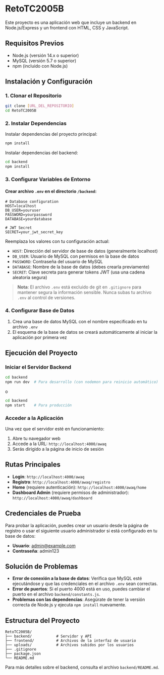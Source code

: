 # RetoTC2005B

Este proyecto es una aplicación web que incluye un backend en Node.js/Express y un frontend con HTML, CSS y JavaScript.

## Requisitos Previos

- Node.js (versión 14.x o superior)
- MySQL (versión 5.7 o superior)
- npm (incluido con Node.js)

## Instalación y Configuración

### 1. Clonar el Repositorio

```bash
git clone [URL_DEL_REPOSITORIO]
cd RetoTC2005B
```

### 2. Instalar Dependencias

Instalar dependencias del proyecto principal:
```bash
npm install
```

Instalar dependencias del backend:
```bash
cd backend
npm install
```

### 3. Configurar Variables de Entorno

#### Crear archivo `.env` en el directorio `/backend`:

```
# Database configuration
HOST=localhost
DB_USER=youruser
PASSWORD=yourpassword
DATABASE=yourdatabase

# JWT Secret
SECRET=your_jwt_secret_key
```

Reemplaza los valores con tu configuración actual:
- `HOST`: Dirección del servidor de base de datos (generalmente localhost)
- `DB_USER`: Usuario de MySQL con permisos en la base de datos
- `PASSWORD`: Contraseña del usuario de MySQL
- `DATABASE`: Nombre de la base de datos (debes crearla previamente)
- `SECRET`: Clave secreta para generar tokens JWT (usa una cadena aleatoria segura)

> **Nota**: El archivo `.env` está excluido de git en `.gitignore` para mantener segura la información sensible. Nunca subas tu archivo `.env` al control de versiones.

### 4. Configurar Base de Datos

1. Crea una base de datos MySQL con el nombre especificado en tu archivo `.env`
2. El esquema de la base de datos se creará automáticamente al iniciar la aplicación por primera vez

## Ejecución del Proyecto

### Iniciar el Servidor Backend

```bash
cd backend
npm run dev  # Para desarrollo (con nodemon para reinicio automático)
```

o

```bash
cd backend
npm start    # Para producción
```

### Acceder a la Aplicación

Una vez que el servidor esté en funcionamiento:

1. Abre tu navegador web
2. Accede a la URL: `http://localhost:4000/awaq`
3. Serás dirigido a la página de inicio de sesión

## Rutas Principales

- **Login**: `http://localhost:4000/awaq`
- **Registro**: `http://localhost:4000/awaq/registro`
- **Home** (requiere autenticación): `http://localhost:4000/awaq/home`
- **Dashboard Admin** (requiere permisos de administrador): `http://localhost:4000/awaq/dashboard`

## Credenciales de Prueba

Para probar la aplicación, puedes crear un usuario desde la página de registro o usar el siguiente usuario administrador si está configurado en tu base de datos:

- **Usuario**: admin@example.com
- **Contraseña**: admin123

## Solución de Problemas

- **Error de conexión a la base de datos**: Verifica que MySQL esté ejecutándose y que las credenciales en el archivo `.env` sean correctas.
- **Error de puertos**: Si el puerto 4000 está en uso, puedes cambiar el puerto en el archivo `backend/constants.js`.
- **Problemas con las dependencias**: Asegúrate de tener la versión correcta de Node.js y ejecuta `npm install` nuevamente.

## Estructura del Proyecto

```
RetoTC2005B/
├── backend/           # Servidor y API
├── frontend/          # Archivos de la interfaz de usuario
├── uploads/           # Archivos subidos por los usuarios
├── .gitignore
├── package.json
└── README.md
```

Para más detalles sobre el backend, consulta el archivo `backend/README.md`. 
